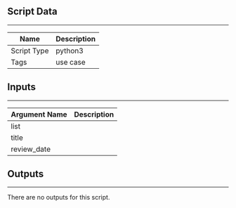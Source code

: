

## Script Data
---

| **Name** | **Description** |
| --- | --- |
| Script Type | python3 |
| Tags | use case |

## Inputs
---

| **Argument Name** | **Description** |
| --- | --- |
| list |  |
| title |  |
| review_date |  |

## Outputs
---
There are no outputs for this script.
